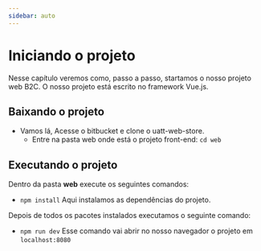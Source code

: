 ```yaml
---
sidebar: auto
---
```


# Iniciando o projeto

Nesse capítulo veremos como, passo a passo, startamos o nosso projeto web B2C. 
O nosso projeto está escrito no framework Vue.js.  

## Baixando o projeto

+ Vamos lá, Acesse o bitbucket e clone o uatt-web-store.
    * Entre na pasta web onde está o projeto front-end: ```cd web```


## Executando o projeto

Dentro da pasta **web** execute os seguintes comandos:
* ```npm install``` Aqui instalamos as dependências do projeto.

Depois de todos os pacotes instalados executamos o seguinte comando:
* ```npm run dev``` Esse comando vai abrir no nosso navegador o projeto em ```localhost:8080```
